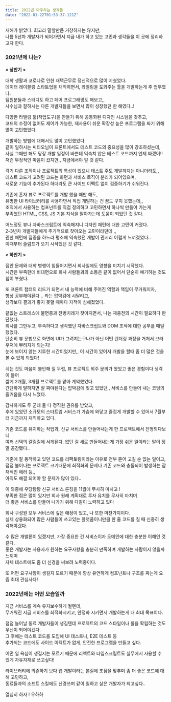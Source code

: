 ```yaml
---
title: 2022년 마주하는 생각들
date: "2022-01-22T01:53:37.121Z"
---
```


새해가 밝았다.
회고라 말할만큼 거창하지는 않지만,  
나름 5년차 개발자가 되어가면서 지금 내가 하고 있는 고민과 생각들을 이 곳에 정리하고자 한다.

### 2021년에 나는?

**< 상반기 >**

대학 생활과 코로나로 인한 재택근무로 정신적으로 많이 지쳤었다.  
데이터 레이블링 스타트업을 재직하면서, 라벨링을 도와주는 툴을 개발하는게 주 업무였다.  
팀원분들과 스터디도 하고 페어 프로그래밍도 해보고,,  
사수님과 잘하시는 다른 개발자들을 보면서 많이 성장했던 한 해였다..!

다양한 라벨링 툴(작업도구)을 만들기 위해 공통화된 디자인 시스템을 갖추고,  
코드의 수정이 없어도 제어가 가능한, 재사용이 쉬운 확장성 높은 프로그램을 짜기 위해 많이 고민했었다.

개발하는 방법에 대해서도 많이 고민했었다.  
같이 일하시는 씨티오님이 프론트에서도 테스트 코드의 중요성을 많이 강조하셨는데,  
사실 그때만 해도 당장 개발 일정이 바쁜데 익숙치 않은 테스트 코드까지 언제 짜겠어!!  
저런 부정적인 마음이 컸지만,, 지금에서야 알 것 같다.

각기 다른 조직이나 프로젝트의 특성이 있으니 테스트 주도 개발까지는 아니더라도,,  
테스트 코드가 고려된 코드는 화면과 서비스 로직이 분리가 되어있으며,  
새로운 기능이 추가된다 하더라도 큰 사이드 이펙트 없이 검증하기가 쉬워진다.

기존에 혼자 뷰로 프로젝트를 개발 했을 때만 해도,  
유명한 UI 라이브러리를 사용하면서 직접 개발하는 건 꿈도 꾸지 못했는데,,  
조직에서 사용하는 컴포넌트를 직접 정의하고 고민하면서 하나씩 만들어 가는게  
부족했던 HTML, CSS, JS 기본 지식을 알아가는데 도움이 되었던 것 같다.

어느정도 뷰나 자바스크립트에 익숙해지니 디자인 패턴에 대한 고민이 커졌다.  
2-3년차 개발자들에게 주기적으로 찾아오는 고민이라던데 ,,  
괜한 패턴에 집중을 하느라 평소에 익숙했던 개발이 괜시리 어렵게 느껴졌었다..  
이때부터 슬럼프가 오기 시작했던 것 같다.

**< 하반기 >**

집안 문제와 대학 병행이 힘들어지면서 회사일에도 영향을 미치기 시작했다.  
시간은 부족한데 비대면으로 회사 사람들과의 소통은 끝이 없어서 단순히 얘기하는 것도 힘이 부쳤다.

또 프론트 챕터의 리드가 되면서 내 능력에 비해 주어진 역할과 책임이 무거워지자,  
항상 공부해야된다 .. 라는 압박감에 시달리고,  
생각보다 결과가 좋지 못할 때마다 자책이 심해졌었다.

끝없는 스트레스에 불면증과 잔병치레가 잦아지면서, 나는 재충전의 시간이 필요하다 판단했다.  
회사를 그만두고, 부족하다고 생각했던 자바스크립트와 DOM 조작에 대한 공부를 매일 했었다.  
단순히 뷰 문법으로 화면에 UI가 그려지는구나가 아닌
어떤 렌더링 과정을 거쳐서 브라우저에 뿌려지게 되는지!  
눈에 보이지 않는 지루한 시간이었지만,, 이 시간이 있어서 개발을 할때 좀 더 많은 것을 볼 수 있게 되었다!

쉬는 것도 마음이 불안해 질 무렵, 뷰 프로젝트 외주 문의가 왔었고 좋은 경험이다 생각이 들어  
짧게 2개월, 3개월 프로젝트를 맡아 계약했었다.  
간단하게 말하자면 잘 짜야된다는 압박감에 잊고 있었던,, 서비스를 만들어 내는 코딩의 즐거움을 다시 느꼈다.

감사하게도 두 군데 둘 다 정직원 권유를 받았고,  
후에 있었던 소규모의 스타트업 서비스가 가슴에 와닿고 즐겁게 개발할 수 있어서 7월부터 지금까지 재직하고 있다.

기존 코드를 유지하는 작업과, 신규 서비스를 만들어내는게 한 프로젝트에서 진행되다보니  
여러 선택의 갈림길에 서게된다. 없던 걸 새로 만들어내는게 가장 쉬운 일이라는 말이 정말 공감됐다..

기존에 잘 동작하고 있던 코드를 리팩토링이라는 이유로 전부 뜯어 고칠 순 없는 일이고,  
점점 불어나는 프로젝트 크기때문에 최적화의 문제나 기존 코드와 충돌되어 발생하는 잠재적인 에러 등,,  
아직도 해결 되어야 할 문제가 많이 있다..

이 와중에 우당탕탕 신규 서비스 론칭을 11월에 무사히 마치고 !  
부족한 점은 많이 있지만 회사 원래 계획대로 투자 유치를 무사히 마치며  
더 좋은 서비스를 만들어 나가기 위해 다같이 노력하고 있다

회사 구성원 모두 서비스에 깊은 애정이 있고, 나 또한 마찬가지이다.  
실제 상용화되어 많은 사람들이 쓰고있는 플랫폼이니만큼 한 줄 코드를 칠 때 신중히 생각해야겠다.

수 많은 개발론이 있겠지만, 가장 중요한 건 서비스이자 도메인에 대한 충분한 이해인 것 같다.  
좋은 개발자는 사용자가 원하는 요구사항을 충분히 만족하며 개발하는 사람이지 않을까 느끼며  
자체 테스트에도 좀 더 신경을 써보려 노력중이다.

또 어떤 요구사항이 생길지 모르기 때문에 항상 유연하게 컴포넌트나 구조를 짜는게 요즘 최대 관심사다!

### 2022년에는 어떤 모습일까

지금 서비스를 계속 유지보수하게 될텐데,  
무거워진 지금 서비스를 최적화시키고, 안정화 시키면서 개발하는게 내 최대 목표이다.

점점 늘어날 동료 개발자들이 생길텐데 프로젝트의 코드 스타일이나 룰을 확립하는 것도 우선이 되어야겠다.  
그 후에는 테스트 코드를 도입해 UI 테스트나, E2E 테스트 등  
추가되는 코드에도 사이드 이펙트가 없게, 안전한 프로그램을 만들고 싶다.

어떤 일 욕심이 생길지는 모르기 때문에 리액트와 타입스크립트도 실무에서 사용할 수 있게 자유자재로 쓰고싶다!

라이브러리에 의존하기 보다 웹 개발이라는 본질에 초점을 맞추며 좀 더 좋은 코드에 대해 고민하고,  
동료들과의 소프트 스킬에도 신경쓰며 같이 일하고 싶은 개발자가 되고싶다..

열심히 하자 ! 우하하

